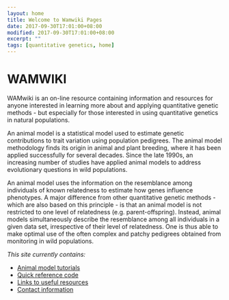 ```yaml
---
layout: home
title: Welcome to Wamwiki Pages
date: 2017-09-30T17:01:00+08:00
modified: 2017-09-30T17:01:00+08:00
excerpt: ""
tags: [quantitative genetics, home]
---
```


# WAMWIKI

WAMwiki is an on-line resource containing information and resources for anyone interested in learning more about and applying quantitative genetic methods - but especially for those interested in using quantitative genetics in natural populations.

An animal model is a statistical model used to estimate genetic contributions to trait variation using population pedigrees. The animal model methodology finds its origin in animal and plant breeding, where it has been applied successfully for several decades. Since the late 1990s, an increasing number of studies have applied animal models to address evolutionary questions in wild populations.

An animal model uses the information on the resemblance among individuals of known relatedness to estimate how genes influence phenotypes. A major difference from other quantitative genetic methods - which are also based on this principle - is that an animal model is not restricted to one level of relatedness (e.g. parent-offspring). Instead, animal models simultaneously describe the resemblance among all individuals in a given data set, irrespective of their level of relatedness. One is thus able to make optimal use of the often complex and patchy pedigrees obtained from monitoring in wild populations.

*This site currently contains:*
- [Animal model tutorials](//)
- [Quick reference code](//)
- [Links to useful resources](//)
- [Contact information](//)
